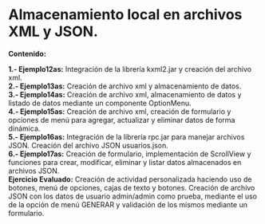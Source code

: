# Almacenamiento local en archivos XML y JSON.

**Contenido:** 

**1.- Ejemplo12as:** Integración de la librería kxml2.jar y creación del archivo xml.  
**2.- Ejemplo13as:** Creación de archivo xml y almacenamiento de datos.  
**3.- Ejemplo14as:** Creación de archivo xml, almacenamiento de datos y listado de datos mediante un componente OptionMenu.  
**4.- Ejemplo15as:** Creación de archivo xml, creación de formulario y opciones de menú para agregar, actualizar y eliminar datos de forma dinámica.  
**5.- Ejemplo16as:** Integración de la librería rpc.jar para manejar archivos JSON. Creación del archivo JSON usuarios.json.  
**6.- Ejemplo17as:** Creación de formulario, implementación de ScrollView y funciones para crear, modificar, eliminar y listar datos almacenados en archivos JSON.  
**Ejercicio Evaluado:** Creación de actividad personalizada haciendo uso de botones, menú de opciones, cajas de texto y botones. Creación de archivo JSON con los datos de usuario admin/admin como prueba, mediante el uso de la opción de menú GENERAR y validación de los mismos mediante un formulario.  
